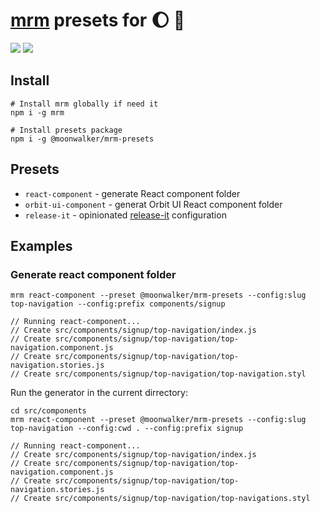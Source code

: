 # [mrm](https://github.com/sapegin/mrm) presets for :moon: :walking:

[![](https://img.shields.io/npm/v/@moonwalker/mrm-presets.svg)](https://www.npmjs.com/package/@moonwalker/mrm-presets)
![](https://badges.renovateapi.com/github/moonwalker/mrm-presets)

## Install

```shell
# Install mrm globally if need it
npm i -g mrm

# Install presets package
npm i -g @moonwalker/mrm-presets

```

## Presets

- `react-component` - generate React component folder
- `orbit-ui-component` - generat Orbit UI React component folder
- `release-it` - opinionated [release-it](https://github.com/release-it/release-it) configuration

## Examples

### Generate react component folder

```shell
mrm react-component --preset @moonwalker/mrm-presets --config:slug top-navigation --config:prefix components/signup

// Running react-component...
// Create src/components/signup/top-navigation/index.js
// Create src/components/signup/top-navigation/top-navigation.component.js
// Create src/components/signup/top-navigation/top-navigation.stories.js
// Create src/components/signup/top-navigation/top-navigation.styl
```

Run the generator in the current dirrectory:

```shell
cd src/components
mrm react-component --preset @moonwalker/mrm-presets --config:slug top-navigation --config:cwd . --config:prefix signup

// Running react-component...
// Create src/components/signup/top-navigation/index.js
// Create src/components/signup/top-navigation/top-navigation.component.js
// Create src/components/signup/top-navigation/top-navigation.stories.js
// Create src/components/signup/top-navigation/top-navigations.styl
```
